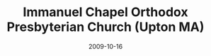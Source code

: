 ---
date: &id001 2009-10-16
end_date: null
location:
  address: 38 Hopkinton Road
  city: Upton
  state: MA
minister:
- end: 1999-01-01
  name: D. Leonard Gulstrom
  start: 1995-01-01
  type: Pastor
- end: null
  name: Mark Marquis
  start: 2003-01-01
  type: Pastor
ministers:
- D. Leonard Gulstrom
- Mark Marquis
name: Immanuel Chapel Orthodox Presbyterian Church
names:
- end: null
  name: Immanuel Chapel Orthodox Presbyterian Church
  start: 2009-10-16
origination_date: *id001
raw_data: "MA\nUpton\nImmanuel Chapel Orthodox Presbyterian Church  (October 16, 2009\u2013\
  \ )\n(formerly independent)\n38 Hopkinton Road\nPastors: D. Leonard Gulstrom, 1995\u2013\
  99 (while it was independent)\nMark Marquis, 2003\u2013"
received_from:
- formerly independent
states:
- MA
status:
  active: true
  end_date: null
  reason: null
  received_from: null
  withdrawal_to: null
title: Immanuel Chapel Orthodox Presbyterian Church (Upton MA)
year_established:
- 2009

---